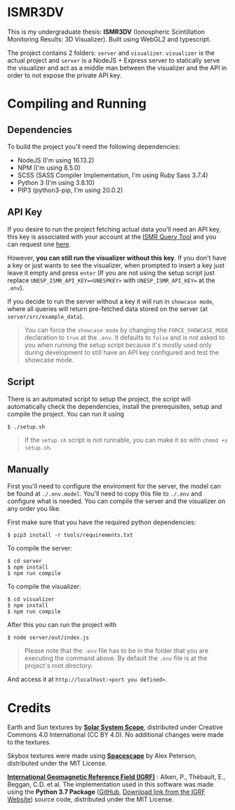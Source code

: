 # ISMR3DV

This is my undergraduate thesis: **ISMR3DV** (Ionospheric Scintillation Monitoring Results: 3D Visualizer). Built using WebGL2 and typescript.

The project contains 2 folders: `server` and `visualizer`. `visualizer` is the actual project and `server` is a NodeJS + Express server to statically serve the visualizer and act as a middle man between the visualizer and the API in order to not expose the private API key.

# Compiling and Running

## Dependencies
To build the project you'll need the following dependencies:
* NodeJS (I'm using 16.13.2)
* NPM (I'm using 8.5.0)
* SCSS (SASS Compiler Implementation, I'm using Ruby Sass 3.7.4)
* Python 3 (I'm using 3.8.10)
* PIP3 (python3-pip, I'm using 20.0.2)

## API Key
If you desire to run the project fetching actual data you'll need an API key, this key is associated with your account at the [ISMR Query Tool](https://ismrquerytool.fct.unesp.br/is/) and you can request one [here](https://ismrquerytool.fct.unesp.br/is/ismrtool/registration/index.php).

However, **you can still run the visualizer without this key**. If you don't have a key or just wants to see the visualizer, when prompted to insert a key just leave it empty and press `enter` (If you are not using the setup script just replace `UNESP_ISMR_API_KEY=<UNESPKEY>` with `UNESP_ISMR_API_KEY=` at the `.env`).

If you decide to run the server without a key it will run in `showcase mode`, where all queries will return pre-fetched data stored on the server (at `server/src/example_data`).
> You can force the `showcase mode` by changing the `FORCE_SHOWCASE_MODE` declaration to `true` at the `.env`. It defaults to `false` and is not asked to you when running the setup script because it's mostly used only during development to still have an API key configured and test the showcase mode.

## Script

There is an automated script to setup the project, the script will automatically check the dependencies, install the prerequisites, setup and compile the project. You can run it using
```
$ ./setup.sh
```
> If the `setup.sh` script is not runnable, you can make it so with `chmod +x setup.sh`.

## Manually

First you'll need to configure the enviroment for the server, the model can be found at `./.env.model`. You'll need to copy this file to `./.env` and configure what is needed.
You can compile the server and the visualizer on any order you like.

First make sure that you have the required python dependencies:
```
$ pip3 install -r tools/requirements.txt
```

To compile the server:
```
$ cd server
$ npm install
$ npm run compile
```

To compile the visualizer:
```
$ cd visualizer
$ npm install
$ npm run compile
```

After this you can run the project with
```
$ node server/out/index.js
```
> Please note that the `.env` file has to be in the folder that you are executing the command above. By default the `.env` file is at the project's root directory. 

And access it at `http://localhost:<port you defined>`.

# Credits

Earth and Sun textures by [**Solar System Scope**](https://www.solarsystemscope.com/textures/), distributed under Creative Commons 4.0 International (CC BY 4.0). No additional changes were made to the textures.

Skybox textures were made using [**Spacescape**](https://github.com/petrocket/spacescape) by Alex Peterson, distributed under the MIT License.

[**International Geomagnetic Reference Field (IGRF)**](https://www.ngdc.noaa.gov/IAGA/vmod/igrf.html) : Alken, P., Thébault, E., Beggan, C.D. et al. The implementation used in this software was made using the **Python 3.7 Package** ([GitHub](https://github.com/ciaranbe/pyIGRF), [Download link from the IGRF Website](https://www.ngdc.noaa.gov/IAGA/vmod/pyIGRF.zip)) source code, distributed under the MIT License. 
